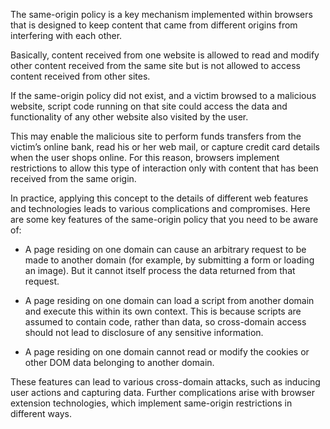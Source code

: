 
The same-origin policy is a key mechanism implemented within browsers that is designed to keep content that came from different origins from interfering with each other. 

Basically, content received from one website is allowed to read and modify other content received from the same site but is not allowed to access content received from other sites.

If the same-origin policy did not exist, and a  victim browsed to a malicious website, script code running on that site could access the data and functionality of any other website also visited by the user. 

This may enable the malicious site to perform funds transfers from the victim’s online bank, read his or her web mail, or capture credit card details when the user shops online. For this reason, browsers implement restrictions to allow this type of interaction only with content that has been received from the same origin.

In practice, applying this concept to the details of different web features and technologies leads to various complications and compromises. Here are some key features of the same-origin policy that you need to be aware of:

 - A page residing on one domain can cause an arbitrary request to be made to another domain (for example, by submitting a form or loading an image). But it cannot itself process the data returned from that request.

 - A page residing on one domain can load a script from another domain and execute this within its own context. This is because scripts are assumed to contain code, rather than data, so cross-domain access should not lead to disclosure of any sensitive information.

 - A page residing on one domain cannot read or modify the cookies or other DOM data belonging to another domain.

These features can lead to various cross-domain attacks, such as inducing user actions and capturing data. Further complications arise with browser extension technologies, which implement same-origin restrictions in different ways. 


